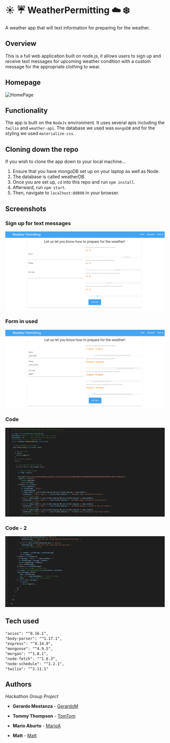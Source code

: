 # :sunny: :umbrella: WeatherPermitting :cloud: :snowflake:
A weather app that will text information for preparing for the weather.



## Overview

This is a full web application built on node.js, it allows users to sign up and receive text messages for upcoming weather condition with a custom message for the appropriate clothing to wear.


## Homepage
![HomePage](screenshots/main.jpg)

## Functionality
The app is built on the `NodeJs` environment. It uses several apis including the `twilio` and `weather-api`. The database we used was `mongoDB` and for the styling we used `materialize-css`.



## Cloning down the repo
If you wish to clone the app down to your local machine...
  1. Ensure that you have mongoDB set up on your laptop as well as Node.
  2. The database is called weatherDB.
  3. Once you are set up, `cd` into this repo and run `npm install`.
  4. Afterward, run `npm start`.
  5. Then, navigate to `localhost:80800` in your browser.



## Screenshots

### Sign up for text messages
![Main](screenshots/homepage.png)

### Form in used
![Openmain](screenshots/use_homepage.png)

### Code
![code1](screenshots/code1.png)

### Code - 2
![code2](screenshots/code2.png)




## Tech used

    "axios": "^0.16.1",
    "body-parser": "^1.17.1",
    "express": "^4.14.0",
    "mongoose": "^4.9.5",
    "morgan": "^1.8.1",
    "node-fetch": "^1.6.3",
    "node-schedule": "^1.2.1",
    "twilio": "^2.11.1"

## Authors
*Hackathon Group Project*
* **Gerardo Mestanza** - [GerardoM](https://github.com/Gmes23)

* **Tommy Thompson** - [TomTom](https://github.com/tomtom28)

* **Mario Aburto** - [MarioA](https://github.com/marioaburto10)

* **Matt** - [Matt](https://github.com/mlin2814)